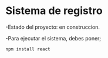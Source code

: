 <h1>Sistema de registro</h1>

-Estado del proyecto: en construccion.

-Para ejecutar el sistema, debes poner; 

```npm install react```

